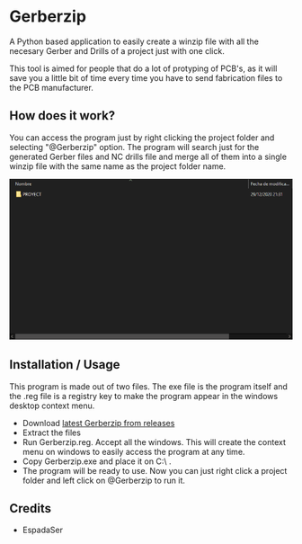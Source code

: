 # Gerberzip

A Python based application to easily create a winzip file with all the necesary Gerber and Drills of a project just with one click. 

This tool is aimed for people that do a lot of protyping of PCB's, as it will save you a little bit of time every time you have to send fabrication files to the PCB manufacturer. 

## How does it work?

You can access the program just by right clicking the project folder and selecting "@Gerberzip" option. The program will search just for the generated Gerber files and NC drills file and merge all of them into a single winzip file with the same name as the project folder name.  

![Demo](https://raw.githubusercontent.com/EspadaSer/Gerberzip/master/Gerberzip.gif)

## Installation / Usage

This program is made out of two files. The exe file is the program itself and the .reg file is a registry key to make the program appear in the windows desktop context menu. 

- Download [latest Gerberzip from releases](https://github.com/EspadaSer/Gerberzip/releases)
- Extract the files
- Run Gerberzip.reg. Accept all the windows. This will create the context menu on windows to easily access the program at any time.
- Copy Gerberzip.exe and place it on C:\ .
- The program will be ready to use. Now you can just right click a project folder and left click on @Gerberzip to run it. 

## Credits

- EspadaSer